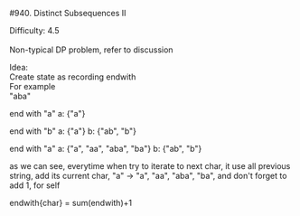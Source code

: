 #940. Distinct Subsequences II

Difficulty: 4.5<br/>
<br/>
Non-typical DP problem, refer to discussion<br/>

Idea:<br/>
Create state as recording endwith<br/>
For example<br/>
"aba"<br/>

end with "a"
a: {"a"}

end with "b"
a: {"a"}
b: {"ab", "b"}

end with "a"
a: {"a", "aa", "aba", "ba"}
b: {"ab", "b"}

as we can see, everytime when try to iterate to next char, it use all previous string, add its current char, "a" -> "a", "aa", "aba", "ba",
and don't forget to add 1, for self

endwith{char} = sum(endwith)+1